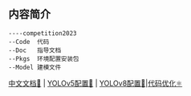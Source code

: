 ## 内容简介

```
----competition2023
--Code  代码
--Doc   指导文档
--Pkgs  环境配置安装包
--Model 建模文件
```

[中文文档📑](https://tonmoon.top/study/competition/1/) | [YOLOv5配置📑](https://tonmoon.top/study/yolov5/1/) | [YOLOv8配置📑](https://tonmoon.top/study/YOLOv8/YOLOv8-1/)|[代码优化⚛️](https://github.com/wxnlP/Detect-code-optimizations/tree/main)





